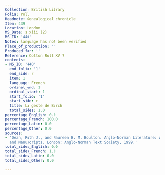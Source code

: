 ```yaml
---
Collection: British Library
Folia: roll
Headnote: Genealogical chronicle
Item: 439
Location: London
MS_Date: s.xiii (2)
MS_ID: '440'
Notes: language has not been verified
Place_of_production: ''
Produced_for: ''
Reference: Cotton Roll XV 7
contents:
- MS_ID: '440'
  end_folio: '1'
  end_side: r
  item: 1
  language: French
  ordinal_end: 1
  ordinal_start: 1
  start_folio: '1'
  start_side: r
  title: La geste de Burch
  total_sides: 1.0
percentage_English: 0.0
percentage_French: 100.0
percentage_Latin: 0.0
percentage_Other: 0.0
sources:
- 'Dean, Ruth J., and Maureen B. M. Boulton. Anglo-Norman Literature: A Guide to Texts
  and Manuscripts. London: Anglo-Norman Text Society, 1999.'
total_sides_English: 0.0
total_sides_French: 1.0
total_sides_Latin: 0.0
total_sides_Other: 0.0

---
```

